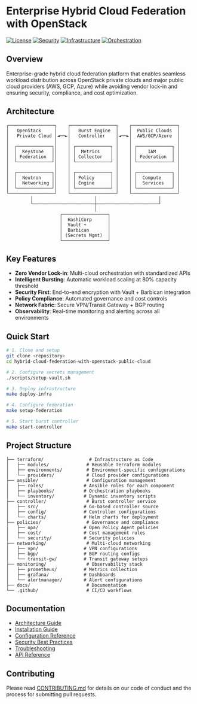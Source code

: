 # Enterprise Hybrid Cloud Federation with OpenStack 

[![License](https://img.shields.io/badge/License-Apache%202.0-blue.svg)](https://opensource.org/licenses/Apache-2.0)
[![Security](https://img.shields.io/badge/Security-Vault%20%2B%20Barbican-green.svg)](https://www.vaultproject.io/)
[![Infrastructure](https://img.shields.io/badge/IaC-Terraform-purple.svg)](https://terraform.io/)
[![Orchestration](https://img.shields.io/badge/Config-Ansible-red.svg)](https://ansible.com/)

## Overview

Enterprise-grade hybrid cloud federation platform that enables seamless workload distribution across OpenStack private clouds and major public cloud providers (AWS, GCP, Azure) while avoiding vendor lock-in and ensuring security, compliance, and cost optimization.

## Architecture

```
┌─────────────────┐    ┌─────────────────┐    ┌─────────────────┐
│   OpenStack     │    │   Burst Engine  │    │  Public Clouds  │
│   Private Cloud │◄──►│   Controller    │◄──►│  AWS/GCP/Azure  │
│                 │    │                 │    │                 │
│  ┌─────────────┐│    │ ┌─────────────┐ │    │ ┌─────────────┐ │
│  │  Keystone   ││    │ │  Metrics    │ │    │ │    IAM      │ │
│  │ Federation  ││    │ │ Collector   │ │    │ │ Federation  │ │
│  └─────────────┘│    │ └─────────────┘ │    │ └─────────────┘ │
│                 │    │                 │    │                 │
│  ┌─────────────┐│    │ ┌─────────────┐ │    │ ┌─────────────┐ │
│  │  Neutron    ││    │ │ Policy      │ │    │ │  Compute    │ │
│  │  Networking ││    │ │ Engine      │ │    │ │  Services   │ │
│  └─────────────┘│    │ └─────────────┘ │    │ └─────────────┘ │
└─────────────────┘    └─────────────────┘    └─────────────────┘
         │                       │                       │
         └───────────────────────┼───────────────────────┘
                                 │
                    ┌─────────────────┐
                    │  HashiCorp      │
                    │  Vault +        │
                    │  Barbican       │
                    │ (Secrets Mgmt)  │
                    └─────────────────┘
```

## Key Features

- **Zero Vendor Lock-in**: Multi-cloud orchestration with standardized APIs
- **Intelligent Bursting**: Automatic workload scaling at 80% capacity threshold  
- **Security First**: End-to-end encryption with Vault + Barbican integration
- **Policy Compliance**: Automated governance and cost controls
- **Network Fabric**: Secure VPN/Transit Gateway + BGP routing
- **Observability**: Real-time monitoring and alerting across all environments

## Quick Start

```bash
# 1. Clone and setup
git clone <repository>
cd hybrid-cloud-federation-with-openstack-public-cloud

# 2. Configure secrets management
./scripts/setup-vault.sh

# 3. Deploy infrastructure
make deploy-infra

# 4. Configure federation
make setup-federation

# 5. Start burst controller
make start-controller
```

## Project Structure

```
├── terraform/                 # Infrastructure as Code
│   ├── modules/              # Reusable Terraform modules
│   ├── environments/         # Environment-specific configurations
│   └── providers/            # Cloud provider configurations
├── ansible/                  # Configuration management
│   ├── roles/               # Ansible roles for each component
│   ├── playbooks/           # Orchestration playbooks
│   └── inventory/           # Dynamic inventory scripts
├── controller/               # Burst controller service
│   ├── src/                 # Go-based controller source
│   ├── config/              # Controller configurations
│   └── charts/              # Helm charts for deployment
├── policies/                 # Governance and compliance
│   ├── opa/                 # Open Policy Agent policies
│   ├── cost/                # Cost management rules
│   └── security/            # Security policies
├── networking/               # Multi-cloud networking
│   ├── vpn/                 # VPN configurations
│   ├── bgp/                 # BGP routing configs
│   └── transit-gw/          # Transit gateway setups
├── monitoring/               # Observability stack
│   ├── prometheus/          # Metrics collection
│   ├── grafana/             # Dashboards
│   └── alertmanager/        # Alert configurations
├── docs/                     # Documentation
└── .github/                  # CI/CD workflows
```

## Documentation

- [Architecture Guide](docs/architecture.md)
- [Installation Guide](docs/installation.md)
- [Configuration Reference](docs/configuration.md)
- [Security Best Practices](docs/security.md)
- [Troubleshooting](docs/troubleshooting.md)
- [API Reference](docs/api.md)

## Contributing

Please read [CONTRIBUTING.md](CONTRIBUTING.md) for details on our code of conduct and the process for submitting pull requests.

